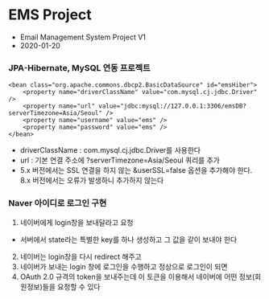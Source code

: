 # EMS Project
* Email Management System Project V1
* 2020-01-20

### JPA-Hibernate, MySQL 연동 프로젝트
	<bean class="org.apache.commons.dbcp2.BasicDataSource" id="emsHiber">
		<property name="driverClassName" value="com.mysql.cj.jdbc.Driver" />
		<property name="url" value="jdbc:mysql://127.0.0.1:3306/emsDB?serverTimezone=Asia/Seoul" />
		<property name="username" value="ems" />
		<property name="password" value="ems" />
	</bean>
* driverClassName : com.mysql.cj.jdbc.Driver를 사용한다
* url : 기본 연결 주소에 ?serverTimezone=Asia/Seoul 쿼리를 추가
* 5.x 버전에서는 SSL 연결을 하지 않는 &userSSL=false 옵션을 추가해야 한다. 8.x 버전에서는 오류가 발생하니 추가하지 않는다

### Naver 아이디로 로그인 구현
1. 네이버에게 login창을 보내달라고 요청
- 서버에서 state라는 특별한 key를 하나 생성하고 그 값을 같이 보내야 한다
2. 네이버는 login창을 다시 redirect 해주고
3. 네이버가 보내는 login 창에 로그인을 수행하고 정상으로 로그인이 되면
4. OAuth 2.0 규격의 token을 보내주는데 이 토큰을 이용해서 네이버에 어떤 정보(회원정보)들을 요청할 수 있다